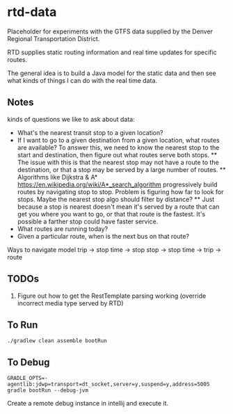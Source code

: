 # rtd-data

Placeholder for experiments with the GTFS data supplied by the Denver Regional Transportation District.

RTD supplies static routing information and real time updates for specific routes.

The general idea is to build a Java model for the static data and then see
what kinds of things I can do with the real time data.

## Notes

kinds of questions we like to ask about data:
* What's the nearest transit stop to a given location?
* If I want to go to a given destination from a given location, what routes are available? To answer this, we need to
know the nearest stop to the start and destination, then figure out what routes serve both stops.
** The issue with this is that the nearest stop may not have a route to the destination, or that a stop may be served
by a large number of routes.
** Algorithms like Dijkstra & A* https://en.wikipedia.org/wiki/A*_search_algorithm progressively build routes by navigating
stop to stop. Problem is figuring how far to look for stops. Maybe the nearest stop algo should filter by distance?
** Just because a stop is nearest doesn't mean it's served by a route that can get you where you want to go, or that that
route is the fastest. It's possible a farther stop could have faster service.
* What routes are running today?
* Given a particular route, when is the next bus on that route?

Ways to navigate model
trip -> stop time -> stop
stop -> stop time -> trip -> route

## TODOs
1. Figure out how to get the RestTemplate parsing working (override incorrect media type served by RTD)

## To Run

`./gradlew clean assemble bootRun`

## To Debug

`GRADLE_OPTS=-agentlib:jdwp=transport=dt_socket,server=y,suspend=y,address=5005 gradle bootRun --debug-jvm`

Create a remote debug instance in intellij and execute it.
